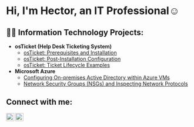 <h1>Hi, I'm Hector, an IT Professional</a>☺</h1>

<h2>👨‍💻 Information Technology Projects:</h2>

- <b>osTicket (Help Desk Ticketing System)</b>
  - [osTicket: Prerequisites and Installation](https://github.com/hectorvalencia2/osticket-prereqs)
  - [osTicket: Post-Installation Configuration](https://github.com/hectorvalencia2/post-install-config)
  - [osTicket: Ticket Lifecycle Examples](https://github.com/hectorvalencia2/ticket-lifecycle)
- <b>Microsoft Azure</b>
  - [Configuring On-premises Active Directory within Azure VMs](https://github.com/hectorvalencia2/configure-ad)
  - [Network Security Groups (NSGs) and Inspecting Network Protocols](https://github.com/hectorvalencia2/azure-network-protocols)

<h2>Connect with me:</h2>


[<img align="left" alt="Josh | LinkedIn" width="22px" src="https://cdn.jsdelivr.net/npm/simple-icons@v3/icons/linkedin.svg" />][linkedin]
[<img align="left" alt="Josh | Instagram" width="22px" src="https://cdn.jsdelivr.net/npm/simple-icons@v3/icons/instagram.svg" />][instagram]


[instagram]: [https://www.instagram.com/Josh](https://www.instagram.com/hectorrrv2?igsh=MTJsMWJmMmJoaWZwNg%3D%3D&utm_source=qr)
[linkedin]: [https://linkedin.com/in/Josh](https://www.linkedin.com/in/hector-valencia-a1016a246?utm_source=share&utm_campaign=share_via&utm_content=profile&utm_medium=ios_app)https://www.linkedin.com/in/hector-valencia-a1016a246?utm_source=share&utm_campaign=share_via&utm_content=profile&utm_medium=ios_app
